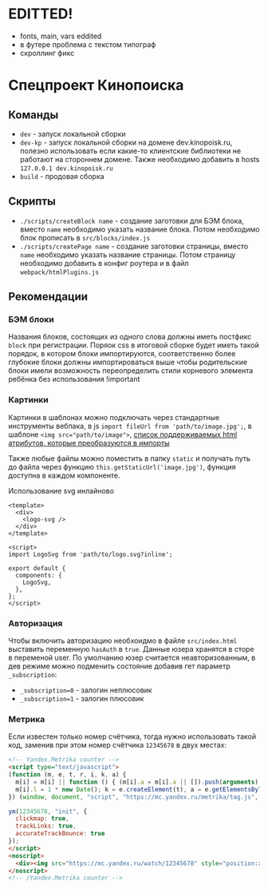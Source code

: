 # EDITTED!
- fonts, main, vars eddited
- в футере проблема с текстом типограф
- скроллинг фикс

# Спецпроект Кинопоиска

## Команды
- `dev` - запуск локальной сборки
- `dev-kp` - запуск локальной сборки на домене dev.kinopoisk.ru, полезно использовать если какие-то клиентские библиотеки не работают на стороннем домене. Также необходимо добавить в hosts `127.0.0.1 dev.kinopoisk.ru`
- `build` - продовая сборка

## Скрипты
- `./scripts/createBlock name` - создание заготовки для БЭМ блока, вместо `name` необходимо указать название блока. Потом необходимо блок прописать в `src/blocks/index.js`
- `./scripts/createPage name` - создание заготовки страницы, вместо `name` необходимо указать название страницы. Потом страницу необходимо добавить в конфиг роутера и в файл `webpack/htmlPlugins.js`

## Рекомендации

### БЭМ блоки
Названия блоков, состоящих из одного слова должны иметь постфикс `block` при регистрации.
Поряок css в итоговой сборке будет иметь такой порядок, в котором блоки импортируются, соответственно более глубокие блоки должны импортироваться выше чтобы родительские блоки имели возможность переопределить стили корневого элемента ребёнка без использования !important

### Картинки
Картинки в шаблонах можно подключать через стандартные инструменты вебпака, в js `import fileUrl from 'path/to/image.jpg';`, в шаблоне `<img src="path/to/image">`, [список поддерживаемых html атрибутов, которые преобразуются в импорты](https://vue-loader.vuejs.org/ru/guide/asset-url.html#обработка-вnоженных-url)

Также любые файлы можно поместить в папку `static` и получать путь до файла через функцию `this.getStaticUrl('image.jpg')`, функция доступна в каждом компоненте.

Использование svg инлайново
```vue
<template>
  <div>
    <logo-svg />
  </div>
</template>

<script>
import LogoSvg from 'path/to/logo.svg?inline';

export default {
  components: {
    LogoSvg,
  },
};
</script>
```

### Авторизация
Чтобы включить авторизацию необхоидмо в файле `src/index.html` выставить переменную `hasAuth` в `true`. Данные юзера хранятся в сторе в переменой user. По умолчанию юзер считается неавторизованным, в дев режиме можно подменить состояние добавив гет параметр `_subscription`:

- `_subscription=0` - залогин неплюсовик
- `_subscription=1` - залогин плюсовик

### Метрика
Если известен только номер счётчика, тогда нужно использовать такой код, заменив при этом номер счётчика `12345678` в двух местах:
```html
<!-- Yandex.Metrika counter -->
<script type="text/javascript">
(function (m, e, t, r, i, k, a) {
  m[i] = m[i] || function () { (m[i].a = m[i].a || []).push(arguments) };
  m[i].l = 1 * new Date(); k = e.createElement(t), a = e.getElementsByTagName(t)[0], k.async = 1, k.src = r, a.parentNode.insertBefore(k, a)
}) (window, document, "script", "https://mc.yandex.ru/metrika/tag.js", "ym");

ym(12345678, "init", {
  clickmap: true,
  trackLinks: true,
  accurateTrackBounce: true
});
</script>
<noscript>
  <div><img src="https://mc.yandex.ru/watch/12345678" style="position:absolute; left:-9999px;" alt="" /></div>
</noscript>
<!-- /Yandex.Metrika counter -->
```
